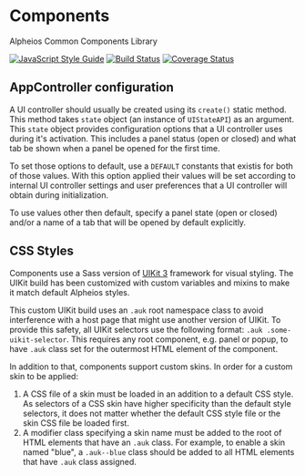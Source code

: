 # Components
Alpheios Common Components Library

[![JavaScript Style Guide](https://img.shields.io/badge/code_style-standard-brightgreen.svg)](https://standardjs.com)
[![Build Status](https://travis-ci.org/alpheios-project/components.svg?branch=master)](https://travis-ci.org/alpheios-project/components)
[![Coverage Status](https://coveralls.io/repos/github/alpheios-project/components/badge.svg?branch=master)](https://coveralls.io/github/alpheios-project/components?branch=master)

## AppController configuration

A UI controller should usually be created using its `create()` static method. This method takes `state` object
(an instance of `UIStateAPI`) as an argument. This `state` object provides configuration options that
a UI controller uses during it's activation. This includes a panel status (open or closed) and what
tab be shown when a panel be opened for the first time.

To set those options to default, use a `DEFAULT` constants that existis for both of those values. 
With this option applied their values will be set according to internal UI controller settings and user 
preferences that a UI controller will obtain during initialization.

To use values other then default, specify a panel state (open or closed) and/or a name of a tab that will
be opened by default explicitly.

## CSS Styles
Components use a Sass version of [UIKit 3](https://getuikit.com/) framework for visual styling. The UIKit build
has been customized with custom variables and mixins to make it match default Alpheios styles.

This custom UIKit build uses an `.auk` root namespace class to avoid interference with a host page that 
might use another version of UIKit. To provide this safety, all UIKit selectors use the following format: 
`.auk .some-uikit-selector`. This requires any root component, e.g. panel or popup, to have `.auk` class 
set for the outermost HTML element of the component.

In addition to that, components support custom skins. In order for a custom skin to be applied:
1. A CSS file of a skin must be loaded in an addition to a default CSS style. As selectors of a CSS
skin have higher specificity than the default style selectors, it does not matter whether the default
CSS style file or the skin CSS file be loaded first.
2. A modifier class specifying a skin name must be added to the root of HTML elements that have an `.auk` 
class. For example, to enable a skin named "blue", a `.auk--blue` class should be added to all HTML 
elements that have `.auk` class assigned.
